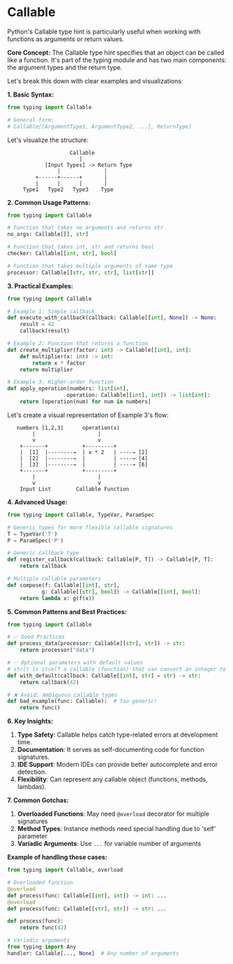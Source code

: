 # Callable

Python's Callable type hint is particularly useful when working with functions as arguments or return values.

**Core Concept:**
The Callable type hint specifies that an object can be called like a function. It's part of the typing module and has two main components: the argument types and the return type.

Let's break this down with clear examples and visualizations:

**1. Basic Syntax:**
```python
from typing import Callable

# General form:
# Callable[[ArgumentType1, ArgumentType2, ...], ReturnType]
```

Let's visualize the structure:
```goat
                    Callable
                       |
            [Input Types] -> Return Type
                |              |
         +------+------+       |
         |      |      |       |
     Type1   Type2   Type3    Type
```

**2. Common Usage Patterns:**

```python
from typing import Callable

# Function that takes no arguments and returns str
no_args: Callable[[], str]

# Function that takes int, str and returns bool
checker: Callable[[int, str], bool]

# Function that takes multiple arguments of same type
processor: Callable[[str, str, str], list[str]]
```

**3. Practical Examples:**

```python
from typing import Callable

# Example 1: Simple callback
def execute_with_callback(callback: Callable[[int], None]) -> None:
    result = 42
    callback(result)

# Example 2: Function that returns a function
def create_multiplier(factor: int) -> Callable[[int], int]:
    def multiplier(x: int) -> int:
        return x * factor
    return multiplier

# Example 3: Higher-order function
def apply_operation(numbers: list[int], 
                   operation: Callable[[int], int]) -> list[int]:
    return [operation(num) for num in numbers]
```

Let's create a visual representation of Example 3's flow:

```goat
   numbers [1,2,3]      operation(x)
        |                    |
        v                    v
    +-------+           +---------+
    |  [1]  |--------→  | x * 2   | ----→ [2]
    |  [2]  |--------→  |         | ----→ [4]
    |  [3]  |--------→  |         | ----→ [6]
    +-------+           +---------+
        |                    |
        v                    v
    Input List        Callable Function
```

**4. Advanced Usage:**

```python
from typing import Callable, TypeVar, ParamSpec

# Generic types for more flexible callable signatures
T = TypeVar('T')
P = ParamSpec('P')

# Generic callback type
def register_callback(callback: Callable[P, T]) -> Callable[P, T]:
    return callback

# Multiple callable parameters
def compose(f: Callable[[int], str],
           g: Callable[[str], bool]) -> Callable[[int], bool]:
    return lambda x: g(f(x))
```

**5. Common Patterns and Best Practices:**

```python
from typing import Callable

# ✅ Good Practices
def process_data(processor: Callable[[str], str]) -> str:
    return processor("data")

# ✅ Optional parameters with default values
# str() is itself a callable (function) that can convert an integer to a string
def with_default(callback: Callable[[int], str] = str) -> str:
    return callback(42)

# ❌ Avoid: Ambiguous callable types
def bad_example(func: Callable):  # Too generic!
    return func()
```

**6. Key Insights:**

1. **Type Safety**: Callable helps catch type-related errors at development time.
2. **Documentation**: It serves as self-documenting code for function signatures.
3. **IDE Support**: Modern IDEs can provide better autocomplete and error detection.
4. **Flexibility**: Can represent any callable object (functions, methods, lambdas).

**7. Common Gotchas:**

1. **Overloaded Functions**: May need `@overload` decorator for multiple signatures
2. **Method Types**: Instance methods need special handling due to 'self' parameter
3. **Variadic Arguments**: Use `...` for variable number of arguments

**Example of handling these cases:**
```python
from typing import Callable, overload

# Overloaded function
@overload
def process(func: Callable[[int], int]) -> int: ...
@overload
def process(func: Callable[[str], str]) -> str: ...

def process(func):
    return func(42)

# Variadic arguments
from typing import Any
handler: Callable[..., None]  # Any number of arguments
```
